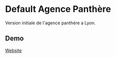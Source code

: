 
# Default Agence Panthère

Version initiale de l'agence panthère a Lyon.


## Demo
[Website](https://neeemos.github.io/AgencePanthereDefault/)

